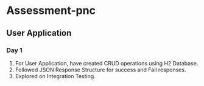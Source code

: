 # Assessment-pnc

## User Application

### Day 1

1) For User Application, have created CRUD operations using H2 Database.
2) Followed JSON Response Structure for success and Fail responses.
3) Explored on Integration Testing.
